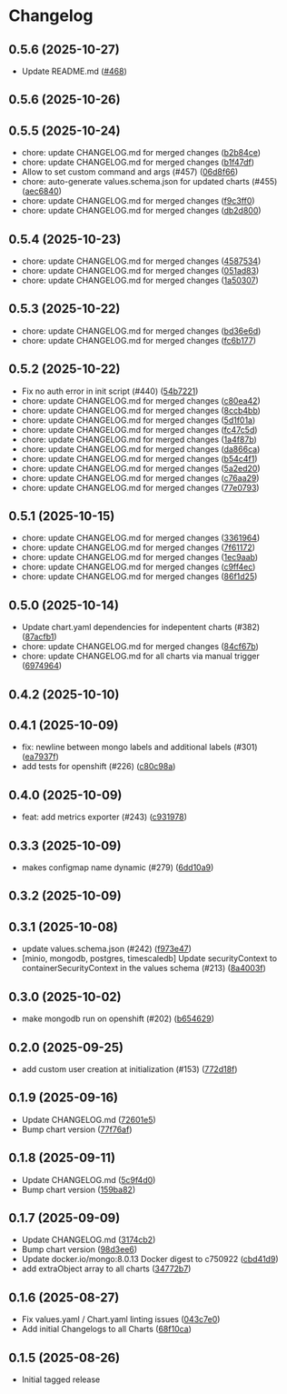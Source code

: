# Changelog

## 0.5.6 (2025-10-27)

* Update README.md ([#468](https://github.com/CloudPirates-io/helm-charts/pull/468))

## 0.5.6 (2025-10-26)


## 0.5.5 (2025-10-24)

* chore: update CHANGELOG.md for merged changes ([b2b84ce](https://github.com/CloudPirates-io/helm-charts/commit/b2b84ce))
* chore: update CHANGELOG.md for merged changes ([b1f47df](https://github.com/CloudPirates-io/helm-charts/commit/b1f47df))
* Allow to set custom command and args (#457) ([06d8f66](https://github.com/CloudPirates-io/helm-charts/commit/06d8f66))
* chore: auto-generate values.schema.json for updated charts (#455) ([aec6840](https://github.com/CloudPirates-io/helm-charts/commit/aec6840))
* chore: update CHANGELOG.md for merged changes ([f9c3ff0](https://github.com/CloudPirates-io/helm-charts/commit/f9c3ff0))
* chore: update CHANGELOG.md for merged changes ([db2d800](https://github.com/CloudPirates-io/helm-charts/commit/db2d800))

## 0.5.4 (2025-10-23)

* chore: update CHANGELOG.md for merged changes ([4587534](https://github.com/CloudPirates-io/helm-charts/commit/4587534))
* chore: update CHANGELOG.md for merged changes ([051ad83](https://github.com/CloudPirates-io/helm-charts/commit/051ad83))
* chore: update CHANGELOG.md for merged changes ([1a50307](https://github.com/CloudPirates-io/helm-charts/commit/1a50307))

## 0.5.3 (2025-10-22)

* chore: update CHANGELOG.md for merged changes ([bd36e6d](https://github.com/CloudPirates-io/helm-charts/commit/bd36e6d))
* chore: update CHANGELOG.md for merged changes ([fc6b177](https://github.com/CloudPirates-io/helm-charts/commit/fc6b177))

## 0.5.2 (2025-10-22)

* Fix no auth error in init script (#440) ([54b7221](https://github.com/CloudPirates-io/helm-charts/commit/54b7221))
* chore: update CHANGELOG.md for merged changes ([c80ea42](https://github.com/CloudPirates-io/helm-charts/commit/c80ea42))
* chore: update CHANGELOG.md for merged changes ([8ccb4bb](https://github.com/CloudPirates-io/helm-charts/commit/8ccb4bb))
* chore: update CHANGELOG.md for merged changes ([5d1f01a](https://github.com/CloudPirates-io/helm-charts/commit/5d1f01a))
* chore: update CHANGELOG.md for merged changes ([fc47c5d](https://github.com/CloudPirates-io/helm-charts/commit/fc47c5d))
* chore: update CHANGELOG.md for merged changes ([1a4f87b](https://github.com/CloudPirates-io/helm-charts/commit/1a4f87b))
* chore: update CHANGELOG.md for merged changes ([da866ca](https://github.com/CloudPirates-io/helm-charts/commit/da866ca))
* chore: update CHANGELOG.md for merged changes ([b54c4f1](https://github.com/CloudPirates-io/helm-charts/commit/b54c4f1))
* chore: update CHANGELOG.md for merged changes ([5a2ed20](https://github.com/CloudPirates-io/helm-charts/commit/5a2ed20))
* chore: update CHANGELOG.md for merged changes ([c76aa29](https://github.com/CloudPirates-io/helm-charts/commit/c76aa29))
* chore: update CHANGELOG.md for merged changes ([77e0793](https://github.com/CloudPirates-io/helm-charts/commit/77e0793))

## 0.5.1 (2025-10-15)

* chore: update CHANGELOG.md for merged changes ([3361964](https://github.com/CloudPirates-io/helm-charts/commit/3361964))
* chore: update CHANGELOG.md for merged changes ([7f61172](https://github.com/CloudPirates-io/helm-charts/commit/7f61172))
* chore: update CHANGELOG.md for merged changes ([1ec9aab](https://github.com/CloudPirates-io/helm-charts/commit/1ec9aab))
* chore: update CHANGELOG.md for merged changes ([c9ff4ec](https://github.com/CloudPirates-io/helm-charts/commit/c9ff4ec))
* chore: update CHANGELOG.md for merged changes ([86f1d25](https://github.com/CloudPirates-io/helm-charts/commit/86f1d25))

## 0.5.0 (2025-10-14)

* Update chart.yaml dependencies for indepentent charts (#382) ([87acfb1](https://github.com/CloudPirates-io/helm-charts/commit/87acfb1))
* chore: update CHANGELOG.md for merged changes ([84cf67b](https://github.com/CloudPirates-io/helm-charts/commit/84cf67b))
* chore: update CHANGELOG.md for all charts via manual trigger ([6974964](https://github.com/CloudPirates-io/helm-charts/commit/6974964))

## 0.4.2 (2025-10-10)


## 0.4.1 (2025-10-09)

* fix: newline between mongo labels and additional labels (#301) ([ea7937f](https://github.com/CloudPirates-io/helm-charts/commit/ea7937f))
* add tests for openshift (#226) ([c80c98a](https://github.com/CloudPirates-io/helm-charts/commit/c80c98a))

## 0.4.0 (2025-10-09)

* feat: add metrics exporter (#243) ([c931978](https://github.com/CloudPirates-io/helm-charts/commit/c931978))

## 0.3.3 (2025-10-09)

* makes configmap name dynamic (#279) ([6dd10a9](https://github.com/CloudPirates-io/helm-charts/commit/6dd10a9))

## 0.3.2 (2025-10-09)


## 0.3.1 (2025-10-08)

* update values.schema.json (#242) ([f973e47](https://github.com/CloudPirates-io/helm-charts/commit/f973e47))
*  [minio, mongodb, postgres, timescaledb] Update securityContext to containerSecurityContext in the values schema (#213) ([8a4003f](https://github.com/CloudPirates-io/helm-charts/commit/8a4003f))

## 0.3.0 (2025-10-02)

* make mongodb run on openshift (#202) ([b654629](https://github.com/CloudPirates-io/helm-charts/commit/b654629))

## 0.2.0 (2025-09-25)

* add custom user creation at initialization (#153) ([772d18f](https://github.com/CloudPirates-io/helm-charts/commit/772d18f))

## 0.1.9 (2025-09-16)

* Update CHANGELOG.md ([72601e5](https://github.com/CloudPirates-io/helm-charts/commit/72601e5))
* Bump chart version ([77f76af](https://github.com/CloudPirates-io/helm-charts/commit/77f76af))

## 0.1.8 (2025-09-11)

* Update CHANGELOG.md ([5c9f4d0](https://github.com/CloudPirates-io/helm-charts/commit/5c9f4d0))
* Bump chart version ([159ba82](https://github.com/CloudPirates-io/helm-charts/commit/159ba82))

## 0.1.7 (2025-09-09)

* Update CHANGELOG.md ([3174cb2](https://github.com/CloudPirates-io/helm-charts/commit/3174cb2))
* Bump chart version ([98d3ee6](https://github.com/CloudPirates-io/helm-charts/commit/98d3ee6))
* Update docker.io/mongo:8.0.13 Docker digest to c750922 ([cbd41d9](https://github.com/CloudPirates-io/helm-charts/commit/cbd41d9))
* add extraObject array to all charts ([34772b7](https://github.com/CloudPirates-io/helm-charts/commit/34772b7))

## 0.1.6 (2025-08-27)

* Fix values.yaml / Chart.yaml linting issues ([043c7e0](https://github.com/CloudPirates-io/helm-charts/commit/043c7e0))
* Add initial Changelogs to all Charts ([68f10ca](https://github.com/CloudPirates-io/helm-charts/commit/68f10ca))

## 0.1.5 (2025-08-26)

* Initial tagged release
